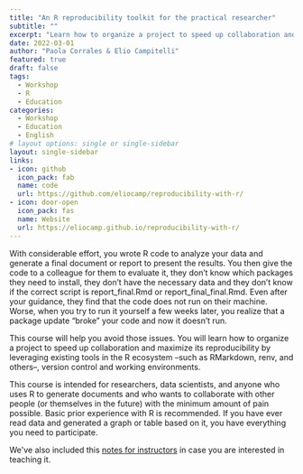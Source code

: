 ```yaml
---
title: "An R reproducibility toolkit for the practical researcher"
subtitle: ""
excerpt: "Learn how to organize a project to speed up collaboration and maximize its reproducibility by leveraging existing tools in the R ecosystem –such as RMarkdown, renv, and others–, version control and working environments."
date: 2022-03-01
author: "Paola Corrales & Elio Campitelli"
featured: true
draft: false
tags:
  - Workshop
  - R
  - Education
categories:
  - Workshop
  - Education
  - English
# layout options: single or single-sidebar
layout: single-sidebar
links:
- icon: github
  icon_pack: fab
  name: code
  url: https://github.com/eliocamp/reproducibility-with-r/
- icon: door-open
  icon_pack: fas
  name: Website
  url: https://eliocamp.github.io/reproducibility-with-r/
---
```


With considerable effort, you wrote R code to analyze your data and generate a final document or report to present the results. You then give the code to a colleague for them to evaluate it, they don’t know which packages they need to install, they don’t have the necessary data and they don’t know if the correct script is report_final.Rmd or report_final_final.Rmd. Even after your guidance, they find that the code does not run on their machine. Worse, when you try to run it yourself a few weeks later, you realize that a package update “broke” your code and now it doesn’t run.

This course will help you avoid those issues. You will learn how to organize a project to speed up collaboration and maximize its reproducibility by leveraging existing tools in the R ecosystem –such as RMarkdown, renv, and others–, version control and working environments.

This course is intended for researchers, data scientists, and anyone who uses R to generate documents and who wants to collaborate with other people (or themselves in the future) with the minimum amount of pain possible. Basic prior experience with R is recommended. If you have ever read data and generated a graph or table based on it, you have everything you need to participate.

We've also included this [notes for instructors](https://eliocamp.github.io/reproducibility-with-r/notes_for_instructors/) in case you are interested in teaching it.
